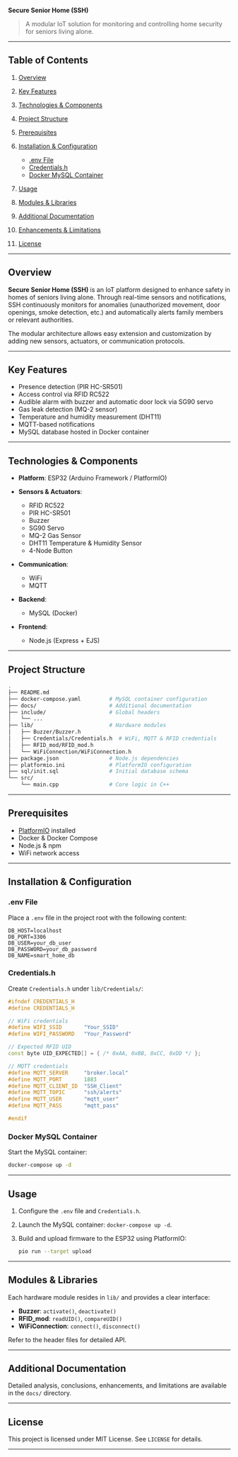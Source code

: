 **Secure Senior Home (SSH)**

> A modular IoT solution for monitoring and controlling home security for seniors living alone.

---

## Table of Contents

1. [Overview](#overview)
2. [Key Features](#key-features)
3. [Technologies & Components](#technologies--components)
4. [Project Structure](#project-structure)
5. [Prerequisites](#prerequisites)
6. [Installation & Configuration](#installation--configuration)

   * [.env File](#env-file)
   * [Credentials.h](#credentialsh)
   * [Docker MySQL Container](#docker-mysql-container)
7. [Usage](#usage)
8. [Modules & Libraries](#modules--libraries)
9. [Additional Documentation](#additional-documentation)
10. [Enhancements & Limitations](#enhancements--limitations)
11. [License](#license)

---

## Overview

**Secure Senior Home (SSH)** is an IoT platform designed to enhance safety in homes of seniors living alone. Through real-time sensors and notifications, SSH continuously monitors for anomalies (unauthorized movement, door openings, smoke detection, etc.) and automatically alerts family members or relevant authorities.

The modular architecture allows easy extension and customization by adding new sensors, actuators, or communication protocols.

---

## Key Features

* Presence detection (PIR HC-SR501)
* Access control via RFID RC522
* Audible alarm with buzzer and automatic door lock via SG90 servo
* Gas leak detection (MQ-2 sensor)
* Temperature and humidity measurement (DHT11)
* MQTT-based notifications
* MySQL database hosted in Docker container

---

## Technologies & Components

* **Platform**: ESP32 (Arduino Framework / PlatformIO)
* **Sensors & Actuators**:

  * RFID RC522
  * PIR HC-SR501
  * Buzzer
  * SG90 Servo
  * MQ-2 Gas Sensor
  * DHT11 Temperature & Humidity Sensor
  * 4-Node Button
* **Communication**:

  * WiFi
  * MQTT
* **Backend**:

  * MySQL (Docker)
* **Frontend**:

  * Node.js (Express + EJS)

---

## Project Structure

```bash
.
├── README.md
├── docker-compose.yaml         # MySQL container configuration
├── docs/                       # Additional documentation
├── include/                    # Global headers
│   └── ...
├── lib/                        # Hardware modules
│   ├── Buzzer/Buzzer.h
│   ├── Credentials/Credentials.h  # WiFi, MQTT & RFID credentials
│   ├── RFID_mod/RFID_mod.h
│   └── WiFiConnection/WiFiConnection.h
├── package.json                # Node.js dependencies
├── platformio.ini              # PlatformIO configuration
├── sql/init.sql                # Initial database schema
└── src/
    └── main.cpp                # Core logic in C++
```

---

## Prerequisites

* [PlatformIO](https://platformio.org/) installed
* Docker & Docker Compose
* Node.js & npm
* WiFi network access

---

## Installation & Configuration

### .env File

Place a `.env` file in the project root with the following content:

```dotenv
DB_HOST=localhost
DB_PORT=3306
DB_USER=your_db_user
DB_PASSWORD=your_db_password
DB_NAME=smart_home_db
```

### Credentials.h

Create `Credentials.h` under `lib/Credentials/`:

```cpp
#ifndef CREDENTIALS_H
#define CREDENTIALS_H

// WiFi credentials
#define WIFI_SSID       "Your_SSID"
#define WIFI_PASSWORD   "Your_Password"

// Expected RFID UID
const byte UID_EXPECTED[] = { /* 0xAA, 0xBB, 0xCC, 0xDD */ };

// MQTT credentials
#define MQTT_SERVER     "broker.local"
#define MQTT_PORT       1883
#define MQTT_CLIENT_ID  "SSH_Client"
#define MQTT_TOPIC      "ssh/alerts"
#define MQTT_USER       "mqtt_user"
#define MQTT_PASS       "mqtt_pass"

#endif
```

### Docker MySQL Container

Start the MySQL container:

```bash
docker-compose up -d
```

---

## Usage

1. Configure the `.env` file and `Credentials.h`.
2. Launch the MySQL container: `docker-compose up -d`.
3. Build and upload firmware to the ESP32 using PlatformIO:

   ```bash
   pio run --target upload
   ```

---

## Modules & Libraries

Each hardware module resides in `lib/` and provides a clear interface:

* **Buzzer**: `activate()`, `deactivate()`
* **RFID\_mod**: `readUID()`, `compareUID()`
* **WiFiConnection**: `connect()`, `disconnect()`

Refer to the header files for detailed API.

---

## Additional Documentation

Detailed analysis, conclusions, enhancements, and limitations are available in the `docs/` directory.

---

## License

This project is licensed under MIT License. See `LICENSE` for details.

---

